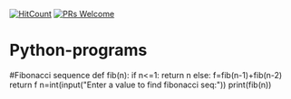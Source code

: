[![HitCount](http://hits.dwyl.com/swapnanildutta/Python-programs.svg)](http://hits.dwyl.com/swapnanildutta/Python-programs)
[![PRs Welcome](https://img.shields.io/badge/PRs-welcome-brightgreen.svg?style=flat-square)](http://makeapullrequest.com) 
# Python-programs
#Fibonacci sequence 
def fib(n):
    if n<=1:
        return n
    else:
        f=fib(n-1)+fib(n-2)
        return f
n=int(input("Enter a value to find fibonacci seq:"))
print(fib(n))
